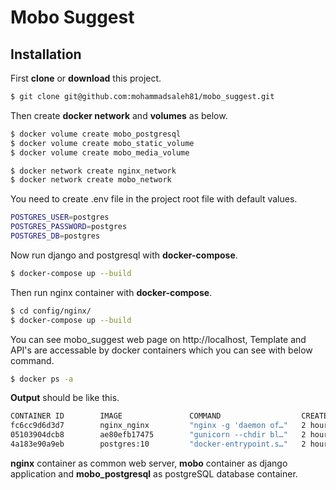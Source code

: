 # Mobo Suggest

##  Installation
First **clone** or **download** this project.
```sh
$ git clone git@github.com:mohammadsaleh81/mobo_suggest.git
```
Then create **docker network** and **volumes** as below.

```sh
$ docker volume create mobo_postgresql
$ docker volume create mobo_static_volume
$ docker volume create mobo_media_volume
```
```sh
$ docker network create nginx_network
$ docker network create mobo_network
```
You need to create .env file in the project root file with default values.
```sh
POSTGRES_USER=postgres
POSTGRES_PASSWORD=postgres
POSTGRES_DB=postgres
```
Now run django and postgresql with **docker-compose**.
```sh
$ docker-compose up --build
```
Then run nginx container with **docker-compose**.
```sh
$ cd config/nginx/
$ docker-compose up --build
```
You can see mobo_suggest web page on http://localhost, Template and API's are accessable by  docker containers which you can see with below command.
```sh
$ docker ps -a
```
**Output** should be like this.
```sh
CONTAINER ID        IMAGE               COMMAND                  CREATED             STATUS              PORTS                    NAMES
fc6cc9d6d3d7        nginx_nginx         "nginx -g 'daemon of…"   2 hours ago         Up 2 hours          0.0.0.0:80->80/tcp       nginx
05103904dcb8        ae80efb17475        "gunicorn --chdir bl…"   2 hours ago         Up 2 hours          0.0.0.0:8000->8000/tcp   mobo
4a183e90a9eb        postgres:10         "docker-entrypoint.s…"   2 hours ago         Up 2 hours          0.0.0.0:5432->5432/tcp   mobo_postgresql
```
**nginx** container as common web server, **mobo** container as django application and **mobo_postgresql** as postgreSQL database container.
